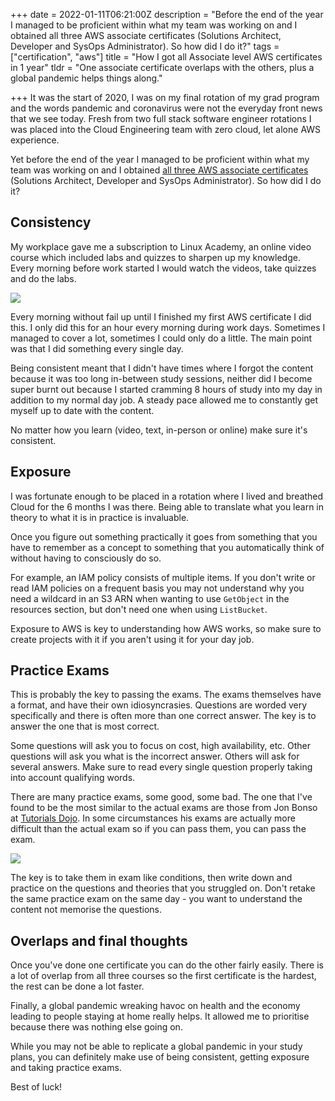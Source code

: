 +++
date = 2022-01-11T06:21:00Z
description = "Before the end of the year I managed to be proficient within what my team was working on and I obtained all three AWS associate certificates (Solutions Architect, Developer and SysOps Administrator). So how did I do it?"
tags = ["certification", "aws"]
title = "How I got all Associate level AWS certificates in 1 year"
tldr = "One associate certificate overlaps with the others, plus a global pandemic helps things along."

+++
It was the start of 2020, I was on my final rotation of my grad program and the words pandemic and coronavirus were not the everyday front news that we see today. Fresh from two full stack software engineer rotations I was placed into the Cloud Engineering team with zero cloud, let alone AWS experience.

Yet before the end of the year I managed to be proficient within what my team was working on and I obtained [all three AWS associate certificates](https://www.credly.com/users/mark-patricio.a53630e4/badges) (Solutions Architect, Developer and SysOps Administrator). So how did I do it?

## Consistency

My workplace gave me a subscription to Linux Academy, an online video course which included labs and quizzes to sharpen up my knowledge. Every morning before work started I would watch the videos, take quizzes and do the labs.

![](/uploads/aws-certs.png)

Every morning without fail up until I finished my first AWS certificate I did this. I only did this for an hour every morning during work days. Sometimes I managed to cover a lot, sometimes I could only do a little. The main point was that I did something every single day.

Being consistent meant that I didn't have times where I forgot the content because it was too long in-between study sessions, neither did I become super burnt out because I started cramming 8 hours of study into my day in addition to my normal day job. A steady pace allowed me to constantly get myself up to date with the content.

No matter how you learn (video, text, in-person or online) make sure it's consistent.

## Exposure

I was fortunate enough to be placed in a rotation where I lived and breathed Cloud for the 6 months I was there. Being able to translate what you learn in theory to what it is in practice is invaluable.

Once you figure out something practically it goes from something that you have to remember as a concept to something that you automatically think of without having to consciously do so.

For example, an IAM policy consists of multiple items. If you don't write or read IAM policies on a frequent basis you may not understand why you need a wildcard in an S3 ARN when wanting to use `GetObject` in the resources section, but don't need one when using `ListBucket`.

Exposure to AWS is key to understanding how AWS works, so make sure to create projects with it if you aren't using it for your day job.

## Practice Exams

This is probably the key to passing the exams. The exams themselves have a format, and have their own idiosyncrasies. Questions are worded very specifically and there is often more than one correct answer. The key is to answer the one that is most correct.

Some questions will ask you to focus on cost, high availability, etc. Other questions will ask you what is the incorrect answer. Others will ask for several answers. Make sure to read every single question properly taking into account qualifying words.

There are many practice exams, some good, some bad. The one that I've found to be the most similar to the actual exams are those from Jon Bonso at [Tutorials Dojo](https://tutorialsdojo.com). In some circumstances his exams are actually more difficult than the actual exam so if you can pass them, you can pass the exam.

![](/uploads/aws-practice-exams.png)

The key is to take them in exam like conditions, then write down and practice on the questions and theories that you struggled on. Don't retake the same practice exam on the same day - you want to understand the content not memorise the questions.

## Overlaps and final thoughts

Once you've done one certificate you can do the other fairly easily. There is a lot of overlap from all three courses so the first certificate is the hardest, the rest can be done a lot faster.

Finally, a global pandemic wreaking havoc on health and the economy leading to people staying at home really helps. It allowed me to prioritise because there was nothing else going on.

While you may not be able to replicate a global pandemic in your study plans, you can definitely make use of being consistent, getting exposure and taking practice exams.

Best of luck!